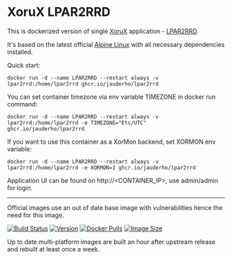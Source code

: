 # XoruX LPAR2RRD
This is dockerized version of single [XoruX](https://www.xorux.com) application - [LPAR2RRD](https://www.lpar2rrd.com).

It's based on the latest official [Alpine Linux](https://hub.docker.com/_/alpine) with all necessary dependencies installed.

Quick start:

    docker run -d --name LPAR2RRD --restart always -v lpar2rrd:/home/lpar2rrd ghcr.io/jauderho/lpar2rrd

You can set container timezone via env variable TIMEZONE in docker run command:

    docker run -d --name LPAR2RRD --restart always -v lpar2rrd:/home/lpar2rrd -e TIMEZONE="Etc/UTC" ghcr.io/jauderho/lpar2rrd

If you want to use this container as a XorMon backend, set XORMON env variable:

    docker run -d --name LPAR2RRD --restart always -v lpar2rrd:/home/lpar2rrd -e XORMON=1 ghcr.io/jauderho/lpar2rrd

Application UI can be found on http://\<CONTAINER_IP\>, use admin/admin for login.

---

Official images use an out of date base image with vulnerabilities hence the need for this image.

[![Build Status](https://github.com/jauderho/dockerfiles/workflows/lpar2rrd/badge.svg)](https://github.com/jauderho/dockerfiles/actions)
[![Version](https://img.shields.io/docker/v/jauderho/lpar2rrd/latest)](https://github.com/xorux/lpar2rrd)
[![Docker Pulls](https://img.shields.io/docker/pulls/jauderho/lpar2rrd)](https://hub.docker.com/r/jauderho/lpar2rrd/)
[![Image Size](https://img.shields.io/docker/image-size/jauderho/lpar2rrd/latest)](https://hub.docker.com/r/jauderho/lpar2rrd/)

Up to date multi-platform images are built an hour after upstream release and rebuilt at least once a week.
